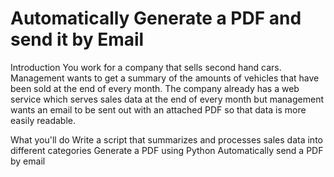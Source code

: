 # Automatically Generate a PDF and send it by Email

Introduction
You work for a company that sells second hand cars. Management wants to get a summary of the amounts of vehicles that have been sold at the end of every month. The company already has a web service which serves sales data at the end of every month but management wants an email to be sent out with an attached PDF so that data is more easily readable.

What you'll do
Write a script that summarizes and processes sales data into different categories
Generate a PDF using Python
Automatically send a PDF by email

